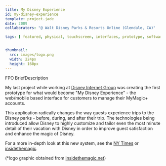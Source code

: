 ```yaml
---
title: My Disney Experience
id: my-disney-experience
template: project.jade
date: 2009
collaborators: "@ Walt Disney Parks & Resorts Online (Glendale, CA)"

tags: [ featured, physical, touchscreen, interfaces, prototype, software, multi-device, connected-experiences ]


thumbnail:
  src: images/logo.png
  width: 224px
  height: 160px
---
```


FPO BriefDescription

My last project while working at [Disney Internet Group](http://dimgpressroom.com/) was creating the first prototype for what would become "My Disney Experience" - the web/mobile based interface for customers to manage their MyMagic+ accounts.  

This application radically changes the way guests experience trips to the Disney parks - before, during, and after their trip. The technologies being introduced allow Disney to highly customize and tailor even the most minute detail of their vacation with Disney in order to improve guest satisfaction and enhance the magic of Disney.
  
For a more in-depth look at this new system, see the [NY Times](http://www.nytimes.com/2013/01/07/business/media/at-disney-parks-a-bracelet-meant-to-build-loyalty-and-sales.html?pagewanted=all&_r=0) or [insidethemagic](http://www.insidethemagic.net/2012/08/walt-disney-world-launches-my-disney-experience-app-offering-wait-times-dining-reservations-future-nextgen-fastpass/).

(*logo graphic obtained from [insidethemagic.net](http://www.insidethemagic.net/2012/08/walt-disney-world-launches-my-disney-experience-app-offering-wait-times-dining-reservations-future-nextgen-fastpass/))
